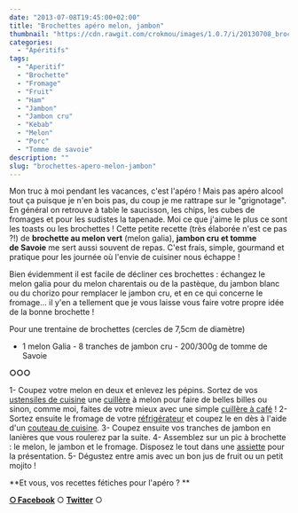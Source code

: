 ```yaml
---
date: "2013-07-08T19:45:00+02:00"
title: "Brochettes apéro melon, jambon"
thumbnail: "https://cdn.rawgit.com/crokmou/images/1.0.7/i/20130708_brochette_aperitif_melon_vert_jambon_sec_fromage_tomme_savoie_0025.jpg"
categories:
  - "Apéritifs"
tags:
  - "Aperitif"
  - "Brochette"
  - "Fromage"
  - "Fruit"
  - "Ham"
  - "Jambon"
  - "Jambon cru"
  - "Kebab"
  - "Melon"
  - "Porc"
  - "Tomme de savoie"
description: ""
slug: "brochettes-apero-melon-jambon"
---
```


Mon truc à moi pendant les vacances, c'est l'apéro ! Mais pas apéro alcool tout ça puisque je n'en bois pas, du coup je me rattrape sur le "grignotage". En général on retrouve à table le saucisson, les chips, les cubes de fromages et pour les sudistes la tapenade. Moi ce que j'aime le plus ce sont les toasts ou les brochettes ! Cette petite recette (très élaborée n'est ce pas ?!) de **brochette au melon vert** (melon galia), **jambon cru et tomme de Savoie** me sert aussi souvent de repas. C'est frais, simple, gourmand et pratique pour les journée où l'envie de cuisiner nous échappe !

Bien évidemment il est facile de décliner ces brochettes : échangez le melon galia pour du melon charentais ou de la pastèque, du jambon blanc ou du chorizo pour remplacer le jambon cru, et en ce qui concerne le fromage... il y'en a tellement que je vous laisse vous faire votre propre idée de la bonne brochette !

Pour une trentaine de brochettes (cercles de 7,5cm de diamètre)

- 1 melon Galia - 8 tranches de jambon cru - 200/300g de tomme de Savoie

**○○○**

1- Coupez votre melon en deux et enlevez les pépins. Sortez de vos [ustensiles de cuisine](http://www.rueducommerce.fr/m/pl/malid:43774567) une [cuillère](http://www.rueducommerce.fr/m/pl/malid:43774626) à melon pour faire de belles billes ou sinon, comme moi, faites de votre mieux avec une simple [cuillère à café](http://www.rueducommerce.fr/index/cuillere%20a%20cafe) ! 2- Sortez ensuite le fromage de votre [réfrigérateur](http://www.rueducommerce.fr/m/pl/malid:9633584) et coupez le en dès à l'aide d'un [couteau de cuisine](http://www.rueducommerce.fr/m/pl/malid:12468606). 3- Coupez ensuite vos tranches de jambon en lanières que vous roulerez par la suite. 4- Assemblez sur un pic à brochette : le melon, le jambon et le fromage. Disposez le tout dans une [assiette](http://www.rueducommerce.fr/m/pl/malid:4769879) pour la présentation. 5- Dégustez entre amis avec un bon jus de fruit ou un petit mojito !

**Et vous, vos recettes fétiches pour l'apéro ? **

[**○<span style="font-size: xx-small; margin: 0px; outline: 0px; padding: 0px;"><span style="font-family: Arial, Helvetica, sans-serif; margin: 0px; outline: 0px; padding: 0px;"> </span></span>Facebook**](https://www.facebook.com/pages/CroKMou/148093255259077) ○ [**Twitter**](https://twitter.com/Crokmou) ○

 